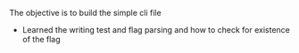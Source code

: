 The objective is to build the simple cli file 

- Learned the writing test and flag parsing and how to check for existence of the flag 